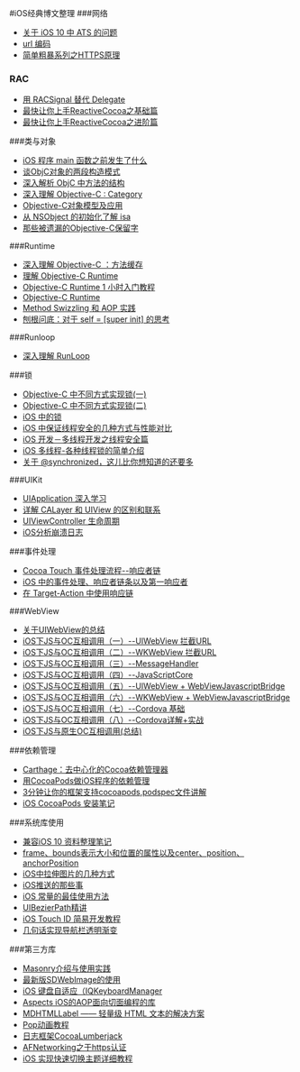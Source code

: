 
#iOS经典博文整理
###网络
* [关于 iOS 10 中 ATS 的问题](https://onevcat.com/2016/06/ios-10-ats/)
* [url 编码](http://www.cnblogs.com/leaven/archive/2012/07/12/2588746.html)
* [简单粗暴系列之HTTPS原理](http://www.jianshu.com/p/650ad90bf563)

### RAC
* [用 RACSignal 替代 Delegate](http://www.iiiyu.com/2014/12/26/learning-ios-notes-thirty-six/)
* [最快让你上手ReactiveCocoa之基础篇](http://www.jianshu.com/p/87ef6720a096)
* [最快让你上手ReactiveCocoa之进阶篇](http://www.jianshu.com/p/e10e5ca413b7)

###类与对象
* [iOS 程序 main 函数之前发生了什么](http://blog.sunnyxx.com/2014/08/30/objc-pre-main/)
* [谈ObjC对象的两段构造模式](http://blog.devtang.com/2013/01/13/two-stage-creation-on-cocoa/)
* [深入解析 ObjC 中方法的结构](http://draveness.me/method-struct/)
* [深入理解 Objective-C : Category](http://tech.meituan.com/DiveIntoCategory.html)
* [Objective-C对象模型及应用](http://blog.devtang.com/2013/10/15/objective-c-object-model/)
* [从 NSObject 的初始化了解 isa](http://draveness.me/isa/)
* [那些被遗漏的Objective-C保留字](http://blog.devtang.com/2013/04/29/the-missing-objc-keywords/)

###Runtime
* [深入理解 Objective-C ：方法缓存](http://tech.meituan.com/DiveIntoMethodCache.html)
* [理解 Objective-C Runtime](http://blog.cocoabit.com/yi-li-jie-objctive-c-runtime/)
* [Objective-C Runtime 1 小时入门教程](https://www.ianisme.com/ios/2019.html)
* [Objective-C Runtime](http://tech.glowing.com/cn/objective-c-runtime/)
* [Method Swizzling 和 AOP 实践](http://tech.glowing.com/cn/method-swizzling-aop/)
* [刨根问底：对于 self = [super init] 的思考](http://www.jianshu.com/p/9b36e1b636d8)

###Runloop
* [深入理解 RunLoop](http://blog.ibireme.com/2015/05/18/runloop/)

###锁
* [Objective-C 中不同方式实现锁(一)](http://www.tanhao.me/pieces/616.html/)
* [Objective-C 中不同方式实现锁(二)](http://www.tanhao.me/pieces/643.html/)
* [iOS 中的锁](http://blog.duicode.com/1286.html)
* [iOS 中保证线程安全的几种方式与性能对比](http://www.jianshu.com/p/938d68ed832c)
* [iOS 开发－多线程开发之线程安全篇](http://www.cnblogs.com/GarveyCalvin/p/4212611.html)
* [iOS 多线程-各种线程锁的简单介绍](http://www.jianshu.com/p/35dd92bcfe8c)
* [关于 @synchronized，这儿比你想知道的还要多](http://yulingtianxia.com/blog/2015/11/01/More-than-you-want-to-know-about-synchronized/)

###UIKit
* [UIApplication 深入学习](http://www.cocoachina.com/ios/20121023/4958.html)
* [详解 CALayer 和 UIView 的区别和联系](http://www.jianshu.com/p/079e5cf0f014)
* [UIViewController 生命周期](https://hit-alibaba.github.io/interview/iOS/Cocoa-Touch/UIViewController.html)
* [iOS分析崩溃日志](http://www.cocoachina.com/ios/20161221/18391.html)

###事件处理
* [Cocoa Touch 事件处理流程--响应者链](http://www.cnblogs.com/snake-hand/p/3178070.html)
* [iOS 中的事件处理、响应者链条以及第一响应者](http://www.cnblogs.com/forwk/p/4843159.html)
* [在 Target-Action 中使用响应链](http://swift.gg/2016/01/06/utilize-the-responder-chain-for-target-action/)


###WebView
* [关于UIWebView的总结](http://blog.devtang.com/2012/03/24/talk-about-uiwebview-and-phonegap/)
* [iOS下JS与OC互相调用（一）--UIWebView 拦截URL](http://www.jianshu.com/p/7151987f012d)
* [iOS下JS与OC互相调用（二）--WKWebView 拦截URL](http://www.jianshu.com/p/99c3af6894f4)
* [iOS下JS与OC互相调用（三）--MessageHandler](http://www.jianshu.com/p/433e59c5a9eb)
* [iOS下JS与OC互相调用（四）--JavaScriptCore](http://www.jianshu.com/p/4db513ed2c1a)
* [iOS下JS与OC互相调用（五）--UIWebView + WebViewJavascriptBridge](http://www.jianshu.com/p/2be213e3f673)
* [iOS下JS与OC互相调用（六）--WKWebView + WebViewJavascriptBridge](http://www.jianshu.com/p/e951af9e5e74)
* [iOS下JS与OC互相调用（七）--Cordova 基础](http://www.jianshu.com/p/78e486b31953)
* [iOS下JS与OC互相调用（八）--Cordova详解+实战](http://www.jianshu.com/p/e74bc7abac8d)
* [iOS下JS与原生OC互相调用(总结)](http://www.jianshu.com/p/d19689e0ed83)

###依赖管理
* [Carthage：去中心化的Cocoa依赖管理器](http://www.cocoachina.com/ios/20141204/10528.html)
* [用CocoaPods做iOS程序的依赖管理](http://blog.devtang.com/2014/05/25/use-cocoapod-to-manage-ios-lib-dependency/)
* [3分钟让你的框架支持cocoapods,podspec文件讲解](http://www.jianshu.com/p/8a7b9232cbab)
* [iOS CocoaPods 安装笔记](http://www.jianshu.com/p/32d9cfb91471)

###系统库使用
* [兼容iOS 10 资料整理笔记](http://www.jianshu.com/p/0cc7aad638d9)
* [frame、bounds表示大小和位置的属性以及center、position、anchorPosition](http://www.cnblogs.com/Jenaral/p/5443857.html)
* [iOS中拉伸图片的几种方式](http://www.jianshu.com/p/c9cbbdaa9b02)
* [iOS推送的那些事](http://superdanny.link/2016/02/02/iOS-Apple-Push-Notification-Service/)
* [iOS  常量的最佳使用方法](http://blog.sina.com.cn/s/blog_a843a8850101jr7d.html)
* [UIBezierPath精讲](http://www.jianshu.com/p/734b34e82135)
* [iOS Touch ID 简易开发教程](https://segmentfault.com/a/1190000002516465)
* [几句话实现导航栏透明渐变](http://www.devstore.cn/essay/essayInfo/6734.html)

###第三方库
* [Masonry介绍与使用实践](http://www.cocoachina.com/ios/20141219/10702.html)
* [最新版SDWebImage的使用](http://www.cocoachina.com/ios/20141212/10622.html)
* [iOS 键盘自适应（IQKeyboardManager](http://www.07net01.com/2015/11/959385.html)
* [Aspects iOS的AOP面向切面编程的库](https://segmentfault.com/a/1190000003499895)
* [MDHTMLLabel —— 轻量级 HTML 文本的解决方案](http://www.open-open.com/lib/view/open1451808792480.html)
* [Pop动画教程](http://www.jianshu.com/p/47ce70f3bf59)
* [日志框架CocoaLumberjack](http://www.cocoachina.com/ios/20140414/8157.html)
* [AFNetworking之于https认证](http://www.cocoachina.com/ios/20161220/18393.html)
* [iOS 实现快速切换主题详细教程](http://www.cocoachina.com/ios/20161220/18390.html)

